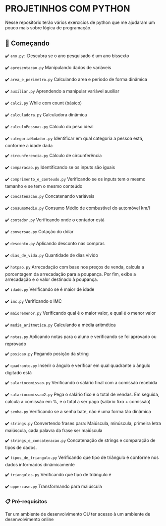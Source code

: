 # PROJETINHOS COM PYTHON

Nesse repositório terão vários exercícios de python que me ajudaram um pouco mais sobre lógica de programação. 

## 🚀 Começando

:heavy_check_mark: `ano.py:` Descubra se o ano pesquisado é um ano bissexto

:heavy_check_mark: `apresentacao.py` Manipulando dados de variáveis

:heavy_check_mark: `area_e_perimetro.py` Calculando area e período de forma dinâmica

:heavy_check_mark: `auxiliar.py` Aprendendo a manipular variável auxiliar

:heavy_check_mark: `calc2.py` While com count (básico)

:heavy_check_mark: `calculadora.py` Calculadora dinâmica

:heavy_check_mark: `calculoPessoas.py` Cálculo do peso ideal

:heavy_check_mark: `categoriaNadador.py` Identificar em qual categoria a pessoa está, conforme a idade dada

:heavy_check_mark: `circunferencia.py` Cálculo de circunferência

:heavy_check_mark: `comparacao.py` Identificando se os inputs são iguais

:heavy_check_mark: `comprimento_e_conteudo.py` Verificando se os inputs tem o mesmo tamanho e se tem o mesmo conteúdo

:heavy_check_mark: `concatenacao.py` Concatenando variáveis

:heavy_check_mark: `consumoMedio.py` Consumo Médio de combustível do automóvel km/l

:heavy_check_mark: `contador.py` Verificando onde o contador está

:heavy_check_mark: `conversao.py` Cotação do dólar

:heavy_check_mark: `desconto.py` Aplicando desconto nas compras

:heavy_check_mark: `dias_de_vida.py` Quantidade de dias vivido

:heavy_check_mark: `hotpao.py` Arrecadação com base nos preços de venda, calcula a porcentagem da arrecadação para a poupança. Por fim, exibe a arrecadação e o valor destinado à poupança.

:heavy_check_mark: `idade.py` Verificando se é maior de idade

:heavy_check_mark: `imc.py` Verificando o IMC 

:heavy_check_mark: `maioremenor.py` Verificando qual é o maior valor, e qual é o menor valor

:heavy_check_mark: `media_aritmetica.py` Calculando a média aritmética

:heavy_check_mark: `notas.py` Aplicando notas para o aluno e verificando se foi aprovado ou reprovado

:heavy_check_mark: `posicao.py` Pegando posição da string

:heavy_check_mark: `quadrante.py` Inserir o ângulo e verificar em qual quadrante o ângulo digitado está

:heavy_check_mark: `salariocomissao.py` Verificando o salário final com a comissão recebida

:heavy_check_mark: `salariocomissao2.py` Pega o salário fixo e o total de vendas. Em seguida, calcula a comissão em %, e o total a ser pago (salário fixo + comissão)

:heavy_check_mark: `senha.py` Verificando se a senha bate, não é uma forma tão dinâmica

:heavy_check_mark: `strings.py` Convertendo frases para: Maiúscula, minúscula, primeira letra maiúscula, cada palavra da frase ser maiúscula

:heavy_check_mark: `strings_e_concatenacao.py` Concatenação de strings e comparação de tipos de dados.

:heavy_check_mark: `tipos_de_triangulo.py` Verificando que tipo de triângulo é conforme nos dados informados dinâmicamente

:heavy_check_mark: `triangulos.py` Verificando que tipo de triângulo é

:heavy_check_mark: `uppercase.py` Transformando para maiúscula

### 📋 Pré-requisitos

Ter um ambiente de desenvolvimento OU ter acesso à um ambiente de desenvolvimento online
